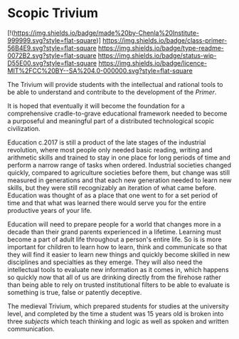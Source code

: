 
# Scopic Trivium

[!(https://img.shields.io/badge/made%20by-Chenla%20Institute-999999.svg?style=flat-square)]
<https://img.shields.io/badge/class-primer-56B4E9.svg?style=flat-square>
<https://img.shields.io/badge/type-readme-0072B2.svg?style=flat-square>
<https://img.shields.io/badge/status-wip-D55E00.svg?style=flat-square>
<https://img.shields.io/badge/licence-MIT%2FCC%20BY--SA%204.0-000000.svg?style=flat-square>

The Trivium will provide students with the intellectual and rational
tools to be able to understand and contribute to the development of
the *Primer*.  

It is hoped that eventually it will become the foundation for a
comprehensive cradle-to-grave educational framework needed to become a
purposeful and meaningful part of a distributed technological scopic
civilization.

Education c.2017 is still a product of the late stages of the
industrial revolution, where most people only needed basic reading,
writing and arithmetic skills and trained to stay in one place for
long periods of time and perform a narrow range of tasks when ordered.
Industrial societies changed quickly, compared to agriculture
societies before them, but change was still measured in generations
and that each new generation needed to learn new skills, but they were
still recognizably an iteration of what came before.  Education was
thought of as a place that one went to for a set period of time and
that what was learned there would serve you for the entire productive
years of your life.

Education will need to prepare people for a world that changes more in
a decade than their grand parents experienced in a lifetime.  Learning
must become a part of adult life throughout a person's entire life.
So is is more important for children to learn how to learn, think and
communicate so that they will find it easier to learn new things and
quickly become skilled in new disciplines and specialties as they
emerge.  They will also need the intellectual tools to evaluate new
information as it comes in, which happens so quickly now that all of
us are drinking directly from the firehose rather than being able to
rely on trusted institutional filters to be able to evaluate is
something is true, false or patently deceptive.

The medieval Trivium, which prepared students for studies at the
university level, and completed by the time a student was 15 years old
is broken into three *subjects* which teach thinking and logic as well as
spoken and written communication.

